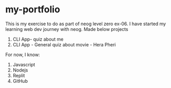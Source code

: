 # my-portfolio 
This is my exercise to do as part of neog level zero ex-06. I have started my learning web dev journey with neog.
Made below projects
1. CLI App- quiz about me
2. CLI App - General quiz about movie - Hera Pheri

For now, I know:
1. Javascript
1. Nodejs
1. Replit
1. GitHub